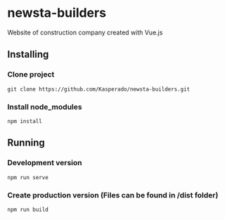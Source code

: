 # newsta-builders

Website of construction company created with Vue.js

## Installing

### Clone project
```
git clone https://github.com/Kasperado/newsta-builders.git
```

### Install node_modules
```
npm install
```

## Running

### Development version
```
npm run serve
```

### Create production version (Files can be found in /dist folder)
```
npm run build
```

